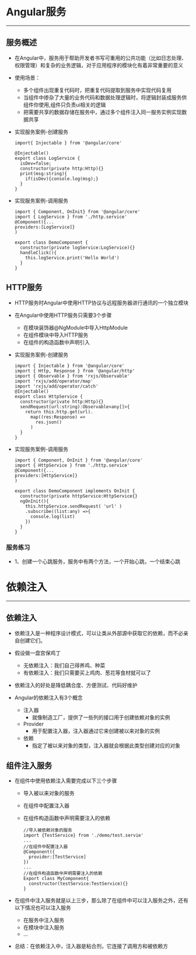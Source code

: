 # Angular服务

---

## 服务概述

  * 在Angular中，服务用于帮助开发者书写可重用的公共功能（比如日志处理、权限管理）和复杂的业务逻辑，对于应用程序的模块化有着非常重要的意义
  
  * 使用场景：
    * 多个组件出现重复代码时，把重复代码提取到服务中实现代码复用
    * 当组件中掺杂了大量的业务代码和数据处理逻辑时，将逻辑封装成服务供组件你使用,组件只负责ui相关的逻辑
    * 把需要共享的数据存储在服务中，通过多个组件注入同一服务实例实现数据共享
  * 实现服务案例-创建服务

    ```ng
    import{ Injectable } from '@angular/core'

    @Injectable()
    export class LogService {
      isDev=false;
      constructor(private http:Http){}
      print(msg:string){
        if(isDev){console.log(msg);}
      }
    }
    ```

  * 实现服务案例-调用服务

      ```ng
      import { Component, OnInit} from '@angular/core'
      import { LogService } from './http.service'
      @Component({...
      providers:[LogService]}
      )

      export class DemoComponent {
        constructor(private logService:LogService){}
        handleClick(){
          this.logService.print('Hello World')
        }
      }
      ```

## HTTP服务

  * HTTP服务时Angular中使用HTTP协议与远程服务器进行通讯的一个独立模块
  * 在Angular中使用HTTP服务只需要3个步骤
    * 在模块装饰器@NgModule中导入HttpModule
    * 在组件模块中导入HTTP服务
    * 在组件的构造函数中声明引入
  * 实现服务案例-创建服务

    ```ng
    import { Injectable } from '@angular/core'
    import { Http, Response } from '@angular/http'
    import { Observable } from 'rxjs/Observable'
    import 'rxjs/add/operator/map'
    import 'rxjs/add/operator/catch'
    @Injectable()
    export class HttpService {
      constructor(private http:Http){}
      sendRequest(url:string):Observable<any[]>{
        return this.http.get(url).
          map((res:Response) =>
            res.json()
          )
      }
    }
    ```

  * 实现服务案例-调用服务

      ```ng
      import { Component, OnInit } from '@angular/core'
      import { HttpService } from './http.service'
      @Component({...
      providers:[HttpService]}
      )

      export class DemoComponent implements OnInit {
        constructor(private httpService:HttpService{}
        ngOnInit(){
          this.httpService.sendRequest( 'url' )
          .subscribe((list:any) =>{
            console.log(list)
          })
        }
      }
      ```

### 服务练习

  * 1、创建一个心跳服务，服务中有两个方法，一个开始心跳，一个结束心跳

# 依赖注入

---

## 依赖注入

  * 依赖注入是一种程序设计模式，可以让类从外部源中获取它的依赖，而不必亲自创建它们。

  * 假设做一盘宫保鸡丁
    * 无依赖注入：我们自己得养鸡、种菜
    * 有依赖注入：我们只需要买上鸡肉、葱花等食材就可以了
  
  * 依赖注入的好处是降低耦合度、方便测试、代码好维护
  * Angular的依赖注入有3个概念
    * 注入器
      * 就像制造工厂，提供了一些列的接口用于创建依赖对象的实例
    * Provider
      * 用于配置注入器，注入器通过它来创建被以来对象的实例
    * 依赖
      * 指定了被以来对象的类型，注入器就会根据此类型创建对应的对象

## 组件注入服务

  * 在组件中使用依赖注入需要完成以下三个步骤
    * 导入被以来对象的服务
    * 在组件中配置注入器
    * 在组件构造函数中声明需要注入的依赖

      ```ng
      //导入被依赖对象的服务
      import {TestService} from './demo/test.servie'
      ...
      //在组件中配置注入器
      @Component({
        provider:[TestService]
      })
      ...
      //在组件构造函数中声明需要注入的依赖
      Export class MyComponent{
        constructor(testService:TestService){}
      }
      ```

  * 在组件中注入服务就是以上三步，那么除了在组件中可以注入服务之外，还有以下情况也可以注入服务
    * 在服务中注入服务
    * 在模块中注入服务
    * ...
  * 总结：在依赖注入中，注入器是粘合剂，它连接了调用方和被依赖方